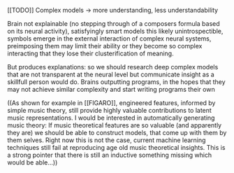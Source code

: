 [[TODO]]
Complex models -> more understanding, less understandability

Brain not explainable (no stepping through of a composers formula based on its neural activity), satisfyingly smart models this likely unintrospectible, symbols emerge in the external interaction of complex neural systems, preimposing them may limit their ability or they become so complex interacting that they lose their clusterification of meaning.

But produces explanations: so we should research deep complex models that are not transparent at the neural level but communicate insight as a skillfull person would do. Brains outputting programs, in the hopes that they may not achieve similar complexity and start writing programs their own

((As shown for example in \[\[FIGARO]], engineered features, informed by simple music theory, still provide highly valuable contributions to latent music representations. I would be interested in automatically generating music theory: If music theoretical features are so valuable (and apparently they are) we should be able to construct models, that come up with them by them selves. Right now this is not the case, current machine learning techniques still fail at reproducing age old music theoretical insights. This is a strong pointer that there is still an inductive something missing which would be able…))

